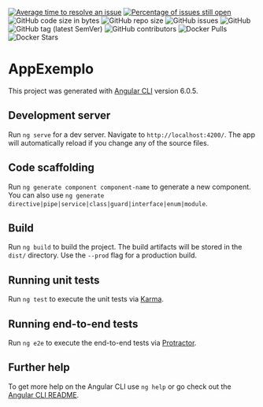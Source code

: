 [![Average time to resolve an issue](http://isitmaintained.com/badge/resolution/cesarfex/angular-hero.svg)](http://isitmaintained.com/project/cesarfex/angular-hero "Average time to resolve an issue")
[![Percentage of issues still open](http://isitmaintained.com/badge/open/cesarfex/angular-hero.svg)](http://isitmaintained.com/project/cesarfex/angular-hero "Percentage of issues still open")
![GitHub code size in bytes](https://img.shields.io/github/languages/code-size/cesarfex/angular-hero.svg)
![GitHub repo size](https://img.shields.io/github/repo-size/cesarfex/angular-hero.svg)
![GitHub issues](https://img.shields.io/github/issues/cesarfex/angular-hero.svg)
![GitHub](https://img.shields.io/github/license/cesarfex/angular-hero.svg)
![GitHub tag (latest SemVer)](https://img.shields.io/github/tag/cesarfex/angular-hero.svg)
![GitHub contributors](https://img.shields.io/github/contributors/cesarfex/angular-hero.svg)
![Docker Pulls](https://img.shields.io/docker/pulls/cesarfex/angular-hero.svg)
![Docker Stars](https://img.shields.io/docker/stars/cesarfex/angular-hero.svg)


# AppExemplo

This project was generated with [Angular CLI](https://github.com/angular/angular-cli) version 6.0.5.

## Development server

Run `ng serve` for a dev server. Navigate to `http://localhost:4200/`. The app will automatically reload if you change any of the source files.

## Code scaffolding

Run `ng generate component component-name` to generate a new component. You can also use `ng generate directive|pipe|service|class|guard|interface|enum|module`.

## Build

Run `ng build` to build the project. The build artifacts will be stored in the `dist/` directory. Use the `--prod` flag for a production build.

## Running unit tests

Run `ng test` to execute the unit tests via [Karma](https://karma-runner.github.io).

## Running end-to-end tests

Run `ng e2e` to execute the end-to-end tests via [Protractor](http://www.protractortest.org/).

## Further help

To get more help on the Angular CLI use `ng help` or go check out the [Angular CLI README](https://github.com/angular/angular-cli/blob/master/README.md).

